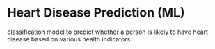 # Heart Disease Prediction (ML)
classification model to predict whether a person is likely to have heart disease based on various health indicators.
